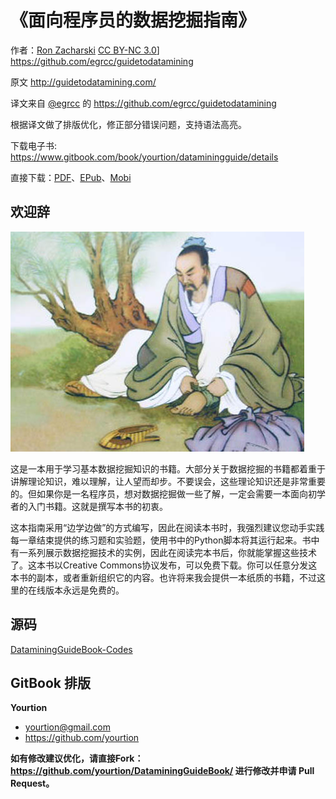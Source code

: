 # 《面向程序员的数据挖掘指南》

作者：[Ron Zacharski](http://zacharski.org/) [CC BY-NC 3.0](http://i.creativecommons.org/l/by-nc/3.0/80x15.png)]
https://github.com/egrcc/guidetodatamining

原文 <http://guidetodatamining.com/>

译文来自 [@egrcc](https://github.com/egrcc/) 的 https://github.com/egrcc/guidetodatamining

根据译文做了排版优化，修正部分错误问题，支持语法高亮。

下载电子书: https://www.gitbook.com/book/yourtion/dataminingguide/details

直接下载：[PDF](https://www.gitbook.com/download/pdf/book/yourtion/dataminingguide)、[EPub](https://www.gitbook.com/download/epub/book/yourtion/dataminingguide)、[Mobi](https://www.gitbook.com/download/mobi/book/yourtion/dataminingguide)

## 欢迎辞

![](img/mozi.jpeg)

这是一本用于学习基本数据挖掘知识的书籍。大部分关于数据挖掘的书籍都着重于讲解理论知识，难以理解，让人望而却步。不要误会，这些理论知识还是非常重要的。但如果你是一名程序员，想对数据挖掘做一些了解，一定会需要一本面向初学者的入门书籍。这就是撰写本书的初衷。

这本指南采用“边学边做”的方式编写，因此在阅读本书时，我强烈建议您动手实践每一章结束提供的练习题和实验题，使用书中的Python脚本将其运行起来。书中有一系列展示数据挖掘技术的实例，因此在阅读完本书后，你就能掌握这些技术了。这本书以Creative Commons协议发布，可以免费下载。你可以任意分发这本书的副本，或者重新组织它的内容。也许将来我会提供一本纸质的书籍，不过这里的在线版本永远是免费的。

## 源码

[DataminingGuideBook-Codes](https://github.com/yourtion/DataminingGuideBook-Codes)

## GitBook 排版

**Yourtion**
- yourtion@gmail.com
- https://github.com/yourtion

**如有修改建议优化，请直接Fork：<https://github.com/yourtion/DataminingGuideBook/> 进行修改并申请 Pull Request。**
